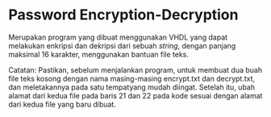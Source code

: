 # Password Encryption-Decryption
Merupakan program yang dibuat menggunakan VHDL yang dapat melakukan enkripsi dan dekripsi dari sebuah _string_, dengan panjang maksimal 16 karakter, menggunakan bantuan file teks.

Catatan:
Pastikan, sebelum menjalankan program, untuk membuat dua buah file teks kosong dengan nama masing-masing encrypt.txt dan decrypt.txt, dan meletakannya pada satu tempatyang mudah diingat. Setelah itu, ubah alamat dari kedua file pada baris 21 dan 22 pada kode sesuai dengan alamat dari kedua file yang baru dibuat.
